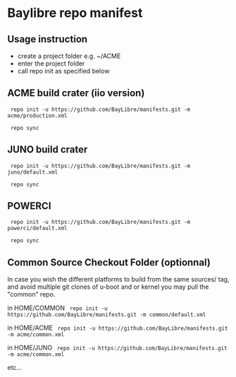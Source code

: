 # Baylibre repo manifest

## Usage instruction ##

* create a project folder  e.g. ~/ACME
* enter the project folder
* call repo init as specified below

## ACME build crater (iio version)

` repo init -u https://github.com/BayLibre/manifests.git -m acme/production.xml`

` repo sync`

## JUNO build crater

` repo init -u https://github.com/BayLibre/manifests.git -m juno/default.xml`

` repo sync`

## POWERCI

` repo init -u https://github.com/BayLibre/manifests.git -m powerci/default.xml`

` repo sync`

## Common Source Checkout Folder (optionnal) ##

In case you wish the different platforms to build from the same
sources/ tag, and avoid multiple git clones of u-boot and or kernel
you may pull the "common" repo.

in HOME/COMMON
` repo init -u https://github.com/BayLibre/manifests.git -m common/default.xml`

in HOME/ACME
` repo init -u https://github.com/BayLibre/manifests.git -m acme/common.xml`

in HOME/JUNO
` repo init -u https://github.com/BayLibre/manifests.git -m acme/common.xml`

etc...


